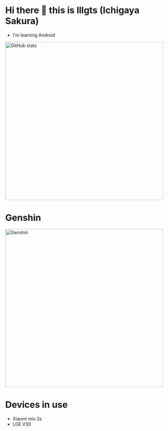 # Hi there 👋 this is lllgts (Ichigaya Sakura)
- I'm learning Android

<img alt="GitHub stats" src="https://github-readme-stats.vercel.app/api?username=lllgts&show_icons=true&theme=omni" width="500">

# Genshin
<img alt="Genshin" src="https://genshin-card.getloli.com/59/248856923.png" width="500">

# Devices in use
- Xiaomi mix 2s
- LGE V30